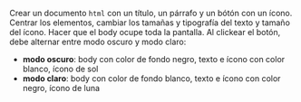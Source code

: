 Crear un documento `html` con un título, un párrafo y un bótón con un ícono. Centrar los elementos, cambiar los tamañas y tipografía del texto y tamaño del ícono. Hacer que el body ocupe toda la pantalla. Al clickear el botón, debe alternar entre modo oscuro y modo claro:

- **modo oscuro**: body con color de fondo negro, texto e ícono con color blanco, ícono de sol
- **modo claro**: body con color de fondo blanco, texto e ícono con color negro, ícono de luna